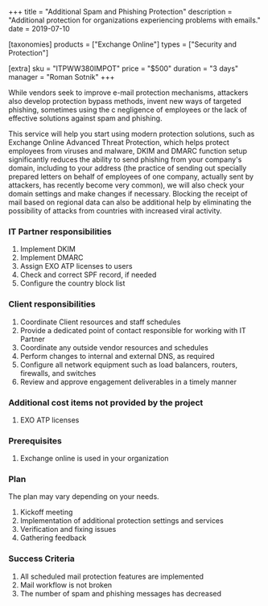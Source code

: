 +++
title = "Additional Spam and Phishing Protection"
description = "Additional protection for organizations experiencing problems with emails."
date = 2019-07-10

[taxonomies]
products = ["Exchange Online"]
types = ["Security and Protection"]

[extra]
sku = "ITPWW380IMPOT"
price = "$500"
duration = "3 days"
manager = "Roman Sotnik"
+++

While vendors seek to improve e-mail protection mechanisms, attackers
also develop protection bypass methods, invent new ways of targeted
phishing, sometimes using the c negligence of employees or the lack of
effective solutions against spam and phishing.

This service will help you start using modern protection solutions, such
as Exchange Online Advanced Threat Protection, which helps protect
employees from viruses and malware, DKIM and DMARC
function setup significantly reduces the ability to send phishing from
your company's domain, including to your address (the practice of
sending out specially prepared letters on behalf of employees of one
company, actually sent by attackers, has recently become very common),
we will also check your domain settings and make changes if necessary.
Blocking the receipt of mail based on regional data can also be
additional help by eliminating the possibility of attacks from countries
with increased viral activity.

### IT Partner responsibilities

1.  Implement DKIM
2.  Implement DMARC
3.  Assign EXO ATP licenses to users
4.  Check and correct SPF record, if needed
5.  Configure the country block list

### Client responsibilities

1.  Coordinate Client resources and staff schedules
2.  Provide a dedicated point of contact responsible for working with IT
    Partner
3.  Coordinate any outside vendor resources and schedules
4.  Perform changes to internal and external DNS, as required
5.  Configure all network equipment such as load balancers, routers,
    firewalls, and switches
6.  Review and approve engagement deliverables in a timely manner

### Additional cost items not provided by the project

1.  EXO ATP licenses

### Prerequisites

1.  Exchange online is used in your organization

### Plan

The plan may vary depending on your needs.

1.  Kickoff meeting
2.  Implementation of additional protection settings and services
3.  Verification and fixing issues
4.  Gathering feedback

### Success Criteria

1.  All scheduled mail protection features are implemented
2.  Mail workflow is not broken
3.  The number of spam and phishing messages has decreased